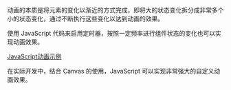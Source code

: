
动画的本质是将元素的变化以渐近的方式完成，即将大的状态变化拆分成非常多个小的状态变化，通过不断执行这些变化以达到动画的效果。

使用 JavaScript 代码来启用定时器，按照一定频率进行组件状态的变化也可以实现动画效果。

[JavaScript动画示例](t/02_js_animation.html)

在实际开发中，结合 Canvas 的使用，JavaScript 可以实现非常强大的自定义动画效果。
